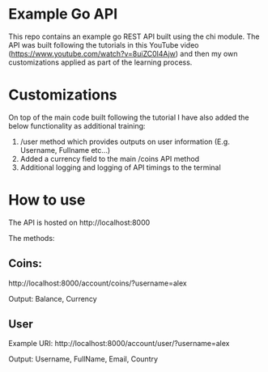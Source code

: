 # Example Go API
This repo contains an example go REST API built using the chi module. The API was built following the tutorials in this YouTube video (https://www.youtube.com/watch?v=8uiZC0l4Ajw) and then my own customizations applied as part of the learning process.

# Customizations

On top of the main code built following the tutorial I have also added the below functionality as additional training:

1) /user method which provides outputs on user information (E.g. Username, Fullname etc...)
2) Added a currency field to the main /coins API method
3) Additional logging and logging of API timings to the terminal

# How to use

The API is hosted on http://localhost:8000

The methods:

## Coins:
http://localhost:8000/account/coins/?username=alex

Output: Balance, Currency

## User

Example URI: http://localhost:8000/account/user/?username=alex

Output: Username, FullName, Email, Country